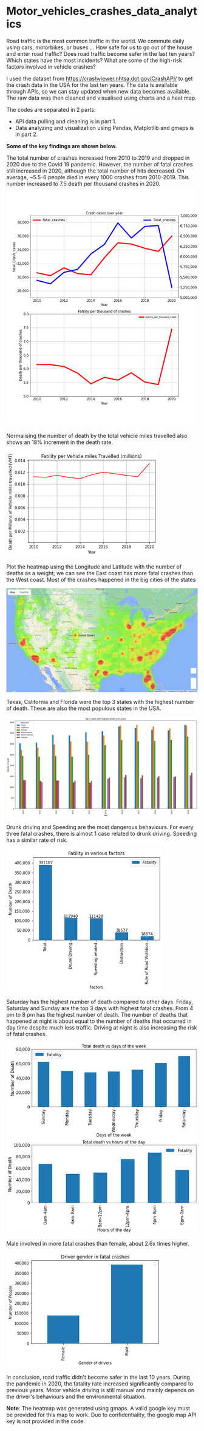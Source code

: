 # Motor_vehicles_crashes_data_analytics

Road traffic is the most common traffic in the world. We commute daily using cars, motorbikes, or buses ... How safe for us to go out of the house and enter road traffic? Does road traffic become safer in the last ten years? Which states have the most incidents? What are some of the high-risk factors involved in vehicle crashes?

I used the dataset from https://crashviewer.nhtsa.dot.gov/CrashAPI/ to get the crash data in the USA for the last ten years. The data is available through APIs, so we can stay updated when new data becomes available. The raw data was then cleaned and visualised using charts and a heat map. 

The codes are separated in 2 parts:
- API data pulling and cleaning is in part 1.
- Data analyzing and visualization using Pandas, Matplotlib and gmaps is in part 2.

**Some of the key findings are shown below.**

The total number of crashes increased from 2010 to 2019 and dropped in 2020 due to the Covid 19 pandemic. However, the number of fatal crashes still increased in 2020, although the total number of hits decreased. On average, ~5.5-6 people died in every 1000 crashes from 2010-2019. This number increased to 7.5 death per thousand crashes in 2020.
![Output/crash_over_year.png](Output/crash_over_year.png)

Normalising the number of death by the total vehicle miles travelled also shows an 18% increment in the death rate.

![Output/fatility_per_vmt.png](Output/fatility_per_vmt.png)

Plot the heatmap using the Longitude and Latitude with the number of deaths as a weight; we can see the East coast has more fatal crashes than the West coast. Most of the crashes happened in the big cities of the states

![Output/heatmap_car_crash.png](Output/heatmap_car_crash.png)

Texas, California and Florida were the top 3 states with the highest number of death. These are also the most populous states in the USA.

![Output/top_5_state_crash.png](Output/top_5_state_crash.png)

Drunk driving and Speeding are the most dangerous behaviours. For every three fatal crashes, there is almost 1 case related to drunk driving. Speeding has a similar rate of risk. 

![Output/risk_factors.png](Output/risk_factors.png)

Saturday has the highest number of death compared to other days. Friday, Saturday and Sunday are the top 3 days with highest fatal crashes. From 4 pm to 8 pm has the highest number of death. The number of deaths that happened at night is about equal to the number of deaths that occurred in day time despite much less traffic. Driving at night is also increasing the risk of fatal crashes.

![Output/day_hour_fatals.png](Output/day_hour_fatals.png)

Male involved in more fatal crashes than female, about 2.6x times higher.

![Output/drivers_gender.png](Output/drivers_gender.png)

In conclusion, road traffic didn't become safer in the last 10 years. During the pandemic in 2020, the fatality rate increased significantly compared to previous years. Motor vehicle driving is still manual and mainly depends on the driver's behaviours and the environmental situation.

**Note**: The heatmap was generated using gmaps. A valid google key must be provided for this map to work. Due to confidentiality, the google map API key is not provided in the code.
